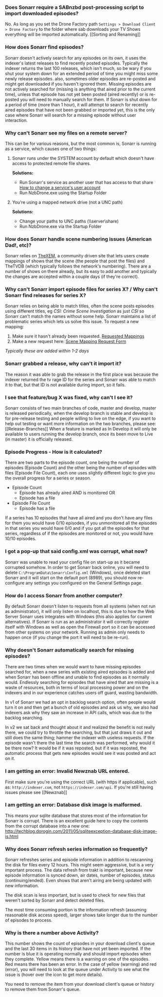 ### Does Sonarr require a SABnzbd post-processing script to import downloaded episodes?  ###
No. As long as you set the Drone Factory path `Settings > Download Client > Drone Factory` to the folder where sab downloads your TV Shows everything will be imported automatically. [[Sorting and Renaming]]

### How does Sonarr find episodes?  ###
Sonarr doesn't actively search for any episodes on its own, it uses the indexer's latest releases to find recently posted episodes. Typically the indexer returns the last 100 releases, which isn't much, so be wary if you shut your system down for an extended period of time you might miss some newly release episodes. also, sometimes older episodes are re-posted and might get downloaded if you haven't ignored them. Missing episodes are not actively searched for (missing is anything that aired prior to the current time), unless that episode has not yet been posted (aired recently) or is re-posted you will need to manually search for them. If Sonarr is shut down for a period of time (more than 1 hour), it will attempt to search for recently aired episodes that have not been grabbed or imported yet, this is the only case where Sonarr will search for a missing episode without user interaction.

### Why can't Sonarr see my files on a remote server?  ###
This can be for various reasons, but the most common is, Sonarr is running as a service, which causes one of two things:

1.  Sonarr runs under the SYSTEM account by default which doesn't have access to protected remote file shares.
	
	**Solutions:**
	- Run Sonarr's service as another user that has access to that share [How to change a service's user account](http://www.microsoft.com/resources/documentation/windows/xp/all/proddocs/en-us/sys_srv_logon_user.mspx?mfr=true)
	- Run NzbDrone.exe using the Startup Folder
	


2. You're using a mapped network drive (not a UNC path)
	
	**Solutions:**
	- Change your paths to UNC paths (\\\\server\share)
	- Run NzbDrone.exe via the Startup Folder 


### How does Sonarr handle scene numbering issues (American Dad!, etc)? ###
Sonarr relies on [TheXEM](TheXEM "http://thexem.de/"), a community driven site that lets users create mappings of shows that the scene (the people that post the files) and TheTVDB (which typically follows the network's numbering). There are a number of shows on there already, but its easy to add another and typically the changes are accepted within a couple days (if they're correct).

### Why can't Sonarr import episode files for series X? / Why can't Sonarr find releases for series X? ###
Sonarr relies on being able to match titles, often the scene posts episodes using different titles, eg *CSI: Crime Scene Investigation* as just *CSI* so Sonarr can't match the names without some help. Sonarr maintains a list of problematic series which lets us solve this issue. To request a new mapping:

1. Make sure it hasn't already been requested. [Requested Mappings](https://docs.google.com/spreadsheet/ccc?key=0Atcf2VZ47O8tdGdQN1ZTbjFRanhFSTBlU0xhbzhuMGc#gid=0) 
2. Make a new request here: [Scene Mapping Request Form]( https://docs.google.com/forms/d/15S6FKZf5dDXOThH4Gkp3QCNtS9Q-AmxIiOpEBJJxi-o/viewform)

*Typically these are added within 1-2 days*

### Sonarr grabbed a release, why can't it import it? ###
The reason it was able to grab the release in the first place was because the indexer returned the tv rage ID for the series and Sonarr was able to match it to that, but that ID is not available during import, so it fails.

### I see that feature/bug X was fixed, why can't I see it?  ###
Sonarr consists of two main branches of code, master and develop, master is released periodically, when the develop branch is stable and develop is for pre-release testing and people willing to live on the edge, if you want to help out testing or want more information on the two branches, please see: [[Release-Branches]]
When a feature is marked as In Develop it will only be available to users running the develop branch, once its been move to Live (in master) it is officially released.

### Episode Progress - How is it calculated?  ###
There are two parts to the episode count, one being the number of episodes (Episode Count) and the other being the number of episodes with files (Episode File Count), each one uses slightly different logic to give you the overall progress for a series or season.

- Episode Count
	- Episode has already aired AND is monitored OR
	- Episode has a file
- Episode File Count
	- Episode has a file

If a series has 10 episodes that have all aired and you don't have any files for them you would have 0/10 episodes, if you unmonitored all the episodes in that series you would have 0/0 and if you got all the episodes for that series, regardless of if the episodes are monitored or not, you would have 10/10 episodes.

### I got a pop-up that said config.xml was corrupt, what now?  ###
Sonarr was unable to read your config file on start-up as it became corrupted somehow. In order to get Sonarr back online, you will need to delete `C:\ProgramData\Sonarr\Config.xml` (Windows), once deleted start Sonarr and it will start on the default port (8989), you should now re-configure any settings you configured on the General Settings page.

### How do I access Sonarr from another computer?  ###
By default Sonarr doesn't listen to requests from all systems (when not run as administrator), it will only listen on localhost, this is due to how the Web Server Sonarr uses integrates with Windows (this also applies for current alternatives). If Sonarr is run as an administrator it will correctly register itself with Windows as well as open the Firewall port so it can be accessed from other systems on your network. Running as admin only needs to happen once (if you change the port it will need to be re-run).

### Why doesn't Sonarr automatically search for missing episodes? ###
There are two times when we would want to have missing episodes searched for, when a new series with existing aired episodes is added and when Sonarr has been offline and unable to find episodes as it normally would. Endlessly searching for episodes that have aired that are missing is a waste of resources, both in terms of local processing power and on the indexers and in our experience catches users off guard, wasting bandwidth.

In v1 of Sonarr we had an opt in backlog search option, often people would turn it on and then get a bunch of old episodes and ask us why, we also had indexers ask why they saw an increase in API calls, which was due to the backlog searching.

In v2 we sat back and thought about it and realized the benefit is not really there, we could try to throttle the searching, but that just draws it out and still does the same thing; hammer the indexer with useless requests. If the episode wasn't there the last time the search was performed, why would it be there now? It would be if it was reposted, but if it was reposted, the automatic process that gets new episodes would see it was posted and act on it.

### I am getting an error: Invalid Newznab URL entered. ###
First make sure you're using the correct URL (with https if applicable), such as: `http://indexer.com`, not `https://indexer.com/api`. If you're still having issues please see [[Newznab]]

### I am getting an error: Database disk image is malformed. ###
This means your sqlite database that stores most of the information for Sonarr is corrupt. There is an excellent guide here to copy the contents from the corrupt database into a new one: http://techblog.dorogin.com/2011/05/sqliteexception-database-disk-image-is.html

### Why does Sonarr refresh series information so frequently? ###

Sonarr refreshes series and episode information in addition to rescanning the disk for files every 12 hours. This might seem aggressive, but is a very important process. The data refresh from trakt is important, because new episode information is synced down, air dates, number of episodes, status (continuing/ended). Even shows that aren't airing are being updated with new information.

The disk scan is less important, but is used to check for new files that weren't sorted by Sonarr and detect deleted files.

The most time consuming portion is the information refresh (assuming reasonable disk access speed), larger shows take longer due to the number of episodes to process.

### Why is there a number above Activity? ###

This number shows the count of episodes in your download client's queue and the last 30 items in its history that have not yet been imported. If the number is blue it is operating normally and should import episodes when they complete. Yellow means there is a warning on one of the episodes. Red means there has been an error. In the case of yellow (warning) and red (error), you will need to look at the queue under Activity to see what the issue is (hover over the icon to get more details).

You need to remove the item from your download client's queue or history to remove them from Sonarr's queue.